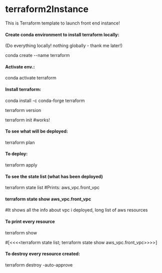 # terraform2Instance
This is Terraform template to launch front end instance!

#### Create conda environment to install terraform locally:
(Do everything locally! nothing globally - thank me later!)

conda create --name terraform

#### Activate env.:

conda activate terraform

#### Install terraform:
conda install -c conda-forge terraform

terraform version

terraform init  #works!

#### To see what will be deployed:

terraform plan

#### To deploy:
terraform apply

#### To see the state list (what has been deployed)

terraform state list #Prints: aws_vpc.front_vpc

#### terraform state show aws_vpc.front_vpc

#It shows all the info about vpc i deployed, long list of aws resources


#### To print every resource
terraform show

#[<<<<terraform state list; terraform state show aws_vpc.front_vpc>>>>]

#### To destroy every resource created:

terraform destroy -auto-approve









